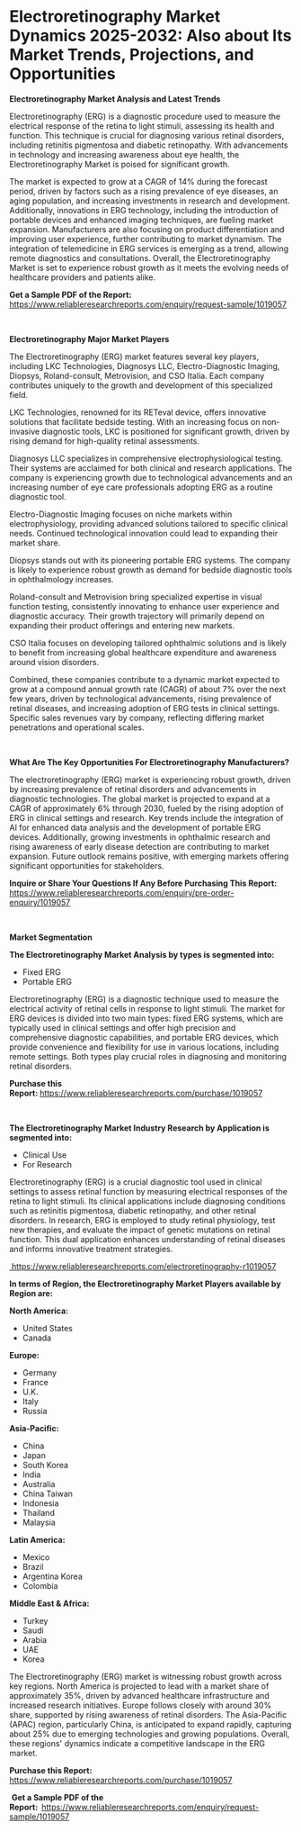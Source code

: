 <p><h1>Electroretinography Market Dynamics 2025-2032: Also about Its Market Trends, Projections, and Opportunities</h1></p><p><strong>Electroretinography Market Analysis and Latest Trends</strong></p>
<p><p>Electroretinography (ERG) is a diagnostic procedure used to measure the electrical response of the retina to light stimuli, assessing its health and function. This technique is crucial for diagnosing various retinal disorders, including retinitis pigmentosa and diabetic retinopathy. With advancements in technology and increasing awareness about eye health, the Electroretinography Market is poised for significant growth. </p><p>The market is expected to grow at a CAGR of 14% during the forecast period, driven by factors such as a rising prevalence of eye diseases, an aging population, and increasing investments in research and development. Additionally, innovations in ERG technology, including the introduction of portable devices and enhanced imaging techniques, are fueling market expansion. Manufacturers are also focusing on product differentiation and improving user experience, further contributing to market dynamism. The integration of telemedicine in ERG services is emerging as a trend, allowing remote diagnostics and consultations. Overall, the Electroretinography Market is set to experience robust growth as it meets the evolving needs of healthcare providers and patients alike.</p></p>
<p><strong>Get a Sample PDF of the Report:&nbsp;</strong> <a href="https://www.reliableresearchreports.com/enquiry/request-sample/1019057?utm_campaign=1558&utm_medium=2&utm_source=Github&utm_content=ia&utm_term=13042025&utm_id=electroretinography">https://www.reliableresearchreports.com/enquiry/request-sample/1019057</a></p>
<p>&nbsp;</p>
<p><strong>Electroretinography Major Market Players</strong></p>
<p><p>The Electroretinography (ERG) market features several key players, including LKC Technologies, Diagnosys LLC, Electro-Diagnostic Imaging, Diopsys, Roland-consult, Metrovision, and CSO Italia. Each company contributes uniquely to the growth and development of this specialized field.</p><p>LKC Technologies, renowned for its RETeval device, offers innovative solutions that facilitate bedside testing. With an increasing focus on non-invasive diagnostic tools, LKC is positioned for significant growth, driven by rising demand for high-quality retinal assessments.</p><p>Diagnosys LLC specializes in comprehensive electrophysiological testing. Their systems are acclaimed for both clinical and research applications. The company is experiencing growth due to technological advancements and an increasing number of eye care professionals adopting ERG as a routine diagnostic tool. </p><p>Electro-Diagnostic Imaging focuses on niche markets within electrophysiology, providing advanced solutions tailored to specific clinical needs. Continued technological innovation could lead to expanding their market share.</p><p>Diopsys stands out with its pioneering portable ERG systems. The company is likely to experience robust growth as demand for bedside diagnostic tools in ophthalmology increases. </p><p>Roland-consult and Metrovision bring specialized expertise in visual function testing, consistently innovating to enhance user experience and diagnostic accuracy. Their growth trajectory will primarily depend on expanding their product offerings and entering new markets.</p><p>CSO Italia focuses on developing tailored ophthalmic solutions and is likely to benefit from increasing global healthcare expenditure and awareness around vision disorders. </p><p>Combined, these companies contribute to a dynamic market expected to grow at a compound annual growth rate (CAGR) of about 7% over the next few years, driven by technological advancements, rising prevalence of retinal diseases, and increasing adoption of ERG tests in clinical settings. Specific sales revenues vary by company, reflecting differing market penetrations and operational scales.</p></p>
<p>&nbsp;</p>
<p><strong>What Are The Key Opportunities For Electroretinography Manufacturers?</strong></p>
<p><p>The electroretinography (ERG) market is experiencing robust growth, driven by increasing prevalence of retinal disorders and advancements in diagnostic technologies. The global market is projected to expand at a CAGR of approximately 6% through 2030, fueled by the rising adoption of ERG in clinical settings and research. Key trends include the integration of AI for enhanced data analysis and the development of portable ERG devices. Additionally, growing investments in ophthalmic research and rising awareness of early disease detection are contributing to market expansion. Future outlook remains positive, with emerging markets offering significant opportunities for stakeholders.</p></p>
<p><strong>Inquire or Share Your Questions If Any Before Purchasing This Report:</strong> <a href="https://www.reliableresearchreports.com/enquiry/pre-order-enquiry/1019057?utm_campaign=1558&utm_medium=2&utm_source=Github&utm_content=ia&utm_term=13042025&utm_id=electroretinography">https://www.reliableresearchreports.com/enquiry/pre-order-enquiry/1019057</a></p>
<p>&nbsp;</p>
<p><strong>Market Segmentation</strong></p>
<p><strong>The Electroretinography Market Analysis by types is segmented into:</strong></p>
<p><ul><li>Fixed ERG</li><li>Portable ERG</li></ul></p>
<p><p>Electroretinography (ERG) is a diagnostic technique used to measure the electrical activity of retinal cells in response to light stimuli. The market for ERG devices is divided into two main types: fixed ERG systems, which are typically used in clinical settings and offer high precision and comprehensive diagnostic capabilities, and portable ERG devices, which provide convenience and flexibility for use in various locations, including remote settings. Both types play crucial roles in diagnosing and monitoring retinal disorders.</p></p>
<p><strong>Purchase this Report:&nbsp;</strong><a href="https://www.reliableresearchreports.com/purchase/1019057?utm_campaign=1558&utm_medium=2&utm_source=Github&utm_content=ia&utm_term=13042025&utm_id=electroretinography">https://www.reliableresearchreports.com/purchase/1019057</a></p>
<p>&nbsp;</p>
<p><strong>The Electroretinography Market Industry Research by Application is segmented into:</strong></p>
<p><ul><li>Clinical Use</li><li>For Research</li></ul></p>
<p><p>Electroretinography (ERG) is a crucial diagnostic tool used in clinical settings to assess retinal function by measuring electrical responses of the retina to light stimuli. Its clinical applications include diagnosing conditions such as retinitis pigmentosa, diabetic retinopathy, and other retinal disorders. In research, ERG is employed to study retinal physiology, test new therapies, and evaluate the impact of genetic mutations on retinal function. This dual application enhances understanding of retinal diseases and informs innovative treatment strategies.</p></p>
<p><a href="https://www.reliableresearchreports.com/electroretinography-r1019057?utm_campaign=1558&utm_medium=2&utm_source=Github&utm_content=ia&utm_term=13042025&utm_id=electroretinography">&nbsp;https://www.reliableresearchreports.com/electroretinography-r1019057</a></p>
<p><strong>In terms of Region, the Electroretinography Market Players available by Region are:</strong></p>
<p>
    <p> <strong> North America: </strong>
        <ul>
            <li>United States</li>
            <li>Canada</li>
        </ul>
        </p> 
    <p> <strong> Europe: </strong>
        <ul>
            <li>Germany</li>
            <li>France</li>
            <li>U.K.</li>
            <li>Italy</li>
            <li>Russia</li>
        </ul>
        </p> 
    <p> <strong> Asia-Pacific: </strong>
        <ul>
            <li>China</li>
            <li>Japan</li>
            <li>South Korea</li>
            <li>India</li>
            <li>Australia</li>
            <li>China Taiwan</li>
            <li>Indonesia</li>
            <li>Thailand</li>
            <li>Malaysia</li>
        </ul>
        </p> 
    <p> <strong> Latin America: </strong>
        <ul>
            <li>Mexico</li>
            <li>Brazil</li>
            <li>Argentina Korea</li>
            <li>Colombia</li>
        </ul>
        </p> 
    <p> <strong> Middle East & Africa: </strong>
        <ul>
            <li>Turkey</li>
            <li>Saudi</li>
            <li>Arabia</li>
            <li>UAE</li>
            <li>Korea</li>
        </ul>
    </p>
    </p>
<p><p>The Electroretinography (ERG) market is witnessing robust growth across key regions. North America is projected to lead with a market share of approximately 35%, driven by advanced healthcare infrastructure and increased research initiatives. Europe follows closely with around 30% share, supported by rising awareness of retinal disorders. The Asia-Pacific (APAC) region, particularly China, is anticipated to expand rapidly, capturing about 25% due to emerging technologies and growing populations. Overall, these regions' dynamics indicate a competitive landscape in the ERG market.</p></p>
<p><strong>Purchase this Report: </strong><a href="https://www.reliableresearchreports.com/purchase/1019057?utm_campaign=1558&utm_medium=2&utm_source=Github&utm_content=ia&utm_term=13042025&utm_id=electroretinography">https://www.reliableresearchreports.com/purchase/1019057</a></p>
<p>&nbsp;<strong>Get a Sample PDF of the Report:&nbsp;&nbsp;</strong><a href="https://www.reliableresearchreports.com/enquiry/request-sample/1019057?utm_campaign=1558&utm_medium=2&utm_source=Github&utm_content=ia&utm_term=13042025&utm_id=electroretinography">https://www.reliableresearchreports.com/enquiry/request-sample/1019057</a></p>
<p><strong></strong></p>
<p><p></p><p></p><p></p></p>